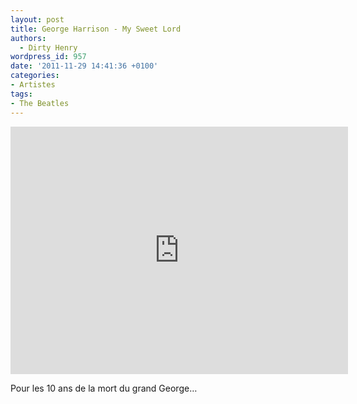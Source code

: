 ```yaml
---
layout: post
title: George Harrison - My Sweet Lord
authors:
  - Dirty Henry
wordpress_id: 957
date: '2011-11-29 14:41:36 +0100'
categories:
- Artistes
tags:
- The Beatles
---
```

<iframe width="540" height="396" src="http://www.youtube.com/embed/wynYMJwEPH8" frameborder="0" allowfullscreen></iframe>

Pour les 10 ans de la mort du grand George…
